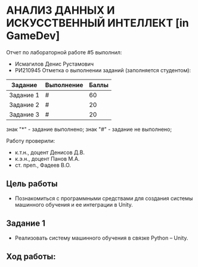 # АНАЛИЗ ДАННЫХ И ИСКУССТВЕННЫЙ ИНТЕЛЛЕКТ [in GameDev]



Отчет по лабораторной работе #5 выполнил:
- Исмагилов Денис Рустамович
- РИ210945
Отметка о выполнении заданий (заполняется студентом):


| Задание | Выполнение | Баллы |
| ------ | ------ | ------ |
| Задание 1 | # | 60 |
| Задание 2 | # | 20 |
| Задание 3 | # | 20 |


знак "*" - задание выполнено; знак "#" - задание не выполнено;


Работу проверили:
- к.т.н., доцент Денисов Д.В.
- к.э.н., доцент Панов М.А.
- ст. преп., Фадеев В.О.




## Цель работы
 - Познакомиться с программными средствами для создания системы машинного обучения и ее интеграции в Unity.


## Задание 1
 - Реализовать систему машинного обучения в связке Python – Unity. 

## Ход работы:
